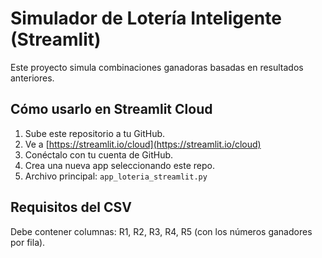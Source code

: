 
# Simulador de Lotería Inteligente (Streamlit)

Este proyecto simula combinaciones ganadoras basadas en resultados anteriores.

## Cómo usarlo en Streamlit Cloud

1. Sube este repositorio a tu GitHub.
2. Ve a [https://streamlit.io/cloud](https://streamlit.io/cloud)
3. Conéctalo con tu cuenta de GitHub.
4. Crea una nueva app seleccionando este repo.
5. Archivo principal: `app_loteria_streamlit.py`

## Requisitos del CSV

Debe contener columnas: R1, R2, R3, R4, R5 (con los números ganadores por fila).

